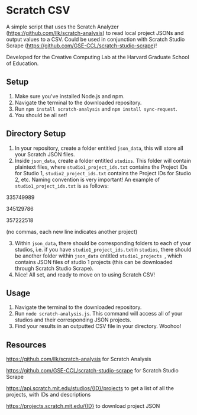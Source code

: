 # Scratch CSV
A simple script that uses the Scratch Analyzer (https://github.com/llk/scratch-analysis) to read local project JSONs and output values to a CSV. Could be used in conjunction with Scratch Studio Scrape (https://github.com/GSE-CCL/scratch-studio-scrape)!

Developed for the Creative Computing Lab at the Harvard Graduate School of Education.

## Setup
1. Make sure you've installed Node.js and npm.
2. Navigate the terminal to the downloaded repository. 
3. Run `npm install scratch-analysis` and `npm install sync-request`.
4. You should be all set!

## Directory Setup
1. In your repository, create a folder entitled `json_data`, this will store all your Scratch JSON files.
2. Inside `json_data`, create a folder entitled `studios`. This folder will contain plaintext files, where `studio1_project_ids.txt` contains the Project IDs for Studio 1, `studio2_project_ids.txt` contains the Project IDs for Studio 2, etc. Naming convention is very important!
An example of `studio1_project_ids.txt` is as follows:

335749989

345129786

357222518

(no commas, each new line indicates another project)

3. Within `json_data`, there should be corresponding folders to each of your studios, i.e. if you have `studio1_project_ids.txt`in `studios`, there should be another folder within `json_data` entitled `studio1_projects `, which contains JSON files of studio 1 projects (this can be downloaded through Scratch Studio Scrape).
4. Nice! All set, and ready to move on to using Scratch CSV!

## Usage
1. Navigate the terminal to the downloaded repository. 
2. Run `node scratch-analysis.js`. This command will access all of your studios and their corresponding JSON projects. 
3. Find your results in an outputted CSV file in your directory. Woohoo!

## Resources
https://github.com/llk/scratch-analysis for Scratch Analysis

https://github.com/GSE-CCL/scratch-studio-scrape for Scratch Studio Scrape

https://api.scratch.mit.edu/studios/{ID}/projects to get a list of all the projects, with IDs and descriptions

https://projects.scratch.mit.edu/{ID} to download project JSON
